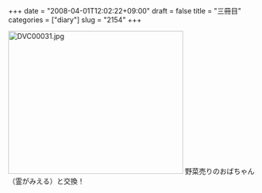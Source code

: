 +++
date = "2008-04-01T12:02:22+09:00"
draft = false
title = "三冊目"
categories = ["diary"]
slug = "2154"
+++

<img alt="DVC00031.jpg" class="pict" height="288" src="http://ieiriblog.img.jugem.jp/20080401_438963.jpg" width="352" />
野菜売りのおばちゃん（霊がみえる）と交換！
